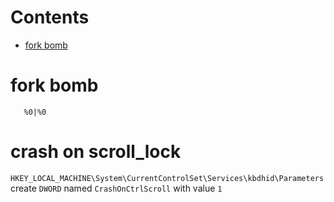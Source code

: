 # Contents

- [fork bomb](#fork-bomb)

# fork bomb
```
   %0|%0
```

# crash on scroll_lock
`HKEY_LOCAL_MACHINE\System\CurrentControlSet\Services\kbdhid\Parameters`  
create `DWORD` named `CrashOnCtrlScroll` with value `1`  
